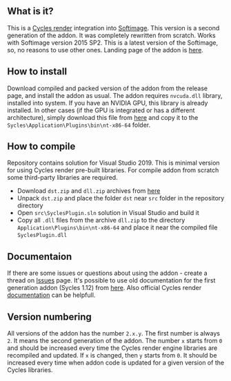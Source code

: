 ## What is it?

This is a [Cycles render](https://www.cycles-renderer.org/) integration into [Softimage](https://en.wikipedia.org/wiki/Autodesk_Softimage). This version is a second generation of the addon. It was completely rewritten from scratch. Works with Softimage version 2015 SP2. This is a latest version of the Softimage, so, no reasons to use other ones. Landing page of the addon is [here](https://ssoftadd.github.io/syclesSecondGenPage.html).

## How to install

Download compiled and packed version of the addon from the release page, and install the addon as usual. The addon requires ```nvcuda.dll``` library, installed into system. If you have an NVIDIA GPU, this library is already installed. In other cases (if the GPU is integrated or has a different architecture), simply download this file from [here](https://github.com/Tugcga/Sycles/releases/download/binaries.2.1/nvcuda.dll) and copy it to the ```Sycles\Application\Plugins\bin\nt-x86-64``` folder.

## How to compile

Repository contains solution for Visual Studio 2019. This is minimal version for using Cycles render pre-built libraries. For compile addon from scratch some third-party libraries are required.

* Download ```dst.zip``` and ```dll.zip``` archives from [here](https://github.com/Tugcga/Sycles/releases/tag/binaries.2.1)
* Unpack ```dst.zip``` and place the folder ```dst``` near ```src``` folder in the repository directory
* Open ```src\SyclesPlugin.sln``` solution in Visual Studio and build it
* Copy all ```.dll``` files from the archive ```dll.zip``` to the directory ```Application\Plugins\bin\nt-x86-64``` and place it near the compiled file ```SyclesPlugin.dll```

## Documentaion

If there are some issues or questions about using the addon - create a thread on [Issues](https://github.com/Tugcga/Sycles/issues) page. It's possible to use old documentation for the first generation addon (Sycles 1.12) from [here](https://github.com/ssoftadd/SSoftAdd.github.io/releases/download/1.0.13/sycles_howTo_15_03_2022.pdf). Also official Cycles render [documentation](https://docs.blender.org/manual/en/dev/render/cycles/) can be helpfull.

## Version numbering

All versions of the addon has the number ```2.x.y```. The first number is always ```2```. It means the second generation of the addon. The number ```x``` starts from ```0``` and should be increased every time the Cycles render engine libraries are recompiled and updated. If ```x``` is changed, then ```y``` starts from ```0```. It should be increased every time when addon code is updated for a given version of the Cycles libraries.
